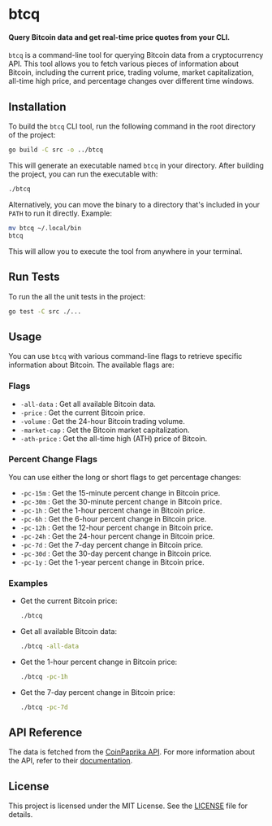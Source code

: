 # btcq

#### Query Bitcoin data and get real-time price quotes from your CLI.

`btcq` is a command-line tool for querying Bitcoin data from a cryptocurrency API. This tool allows you to fetch various pieces of information about Bitcoin, including the current price, trading volume, market capitalization, all-time high price, and percentage changes over different time windows.

## Installation

To build the `btcq` CLI tool, run the following command in the root directory of the project:

```bash
go build -C src -o ../btcq
```

This will generate an executable named `btcq` in your directory. After building the project, you can run the executable with:

```sh
./btcq
```

Alternatively, you can move the binary to a directory that's included in your `PATH` to run it directly. Example:

```sh
mv btcq ~/.local/bin
btcq
```

This will allow you to execute the tool from anywhere in your terminal.

## Run Tests

To run the all the unit tests in the project:

```bash
go test -C src ./...
```

## Usage

You can use `btcq` with various command-line flags to retrieve specific information about Bitcoin. The available flags are:

### Flags

-   `-all-data` : Get all available Bitcoin data.
-   `-price` : Get the current Bitcoin price.
-   `-volume` : Get the 24-hour Bitcoin trading volume.
-   `-market-cap` : Get the Bitcoin market capitalization.
-   `-ath-price` : Get the all-time high (ATH) price of Bitcoin.

### Percent Change Flags

You can use either the long or short flags to get percentage changes:

-   `-pc-15m` : Get the 15-minute percent change in Bitcoin price.
-   `-pc-30m` : Get the 30-minute percent change in Bitcoin price.
-   `-pc-1h` : Get the 1-hour percent change in Bitcoin price.
-   `-pc-6h` : Get the 6-hour percent change in Bitcoin price.
-   `-pc-12h` : Get the 12-hour percent change in Bitcoin price.
-   `-pc-24h` : Get the 24-hour percent change in Bitcoin price.
-   `-pc-7d` : Get the 7-day percent change in Bitcoin price.
-   `-pc-30d` : Get the 30-day percent change in Bitcoin price.
-   `-pc-1y` : Get the 1-year percent change in Bitcoin price.

### Examples

-   Get the current Bitcoin price:

    ```bash
    ./btcq
    ```

-   Get all available Bitcoin data:

    ```bash
    ./btcq -all-data
    ```

-   Get the 1-hour percent change in Bitcoin price:

    ```bash
    ./btcq -pc-1h
    ```

-   Get the 7-day percent change in Bitcoin price:

    ```bash
    ./btcq -pc-7d
    ```

## API Reference

The data is fetched from the [CoinPaprika API](https://api.coinpaprika.com/v1/tickers/btc-bitcoin). For more information about the API, refer to their [documentation](https://api.coinpaprika.com/).

## License

This project is licensed under the MIT License. See the [LICENSE](LICENSE) file for details.
